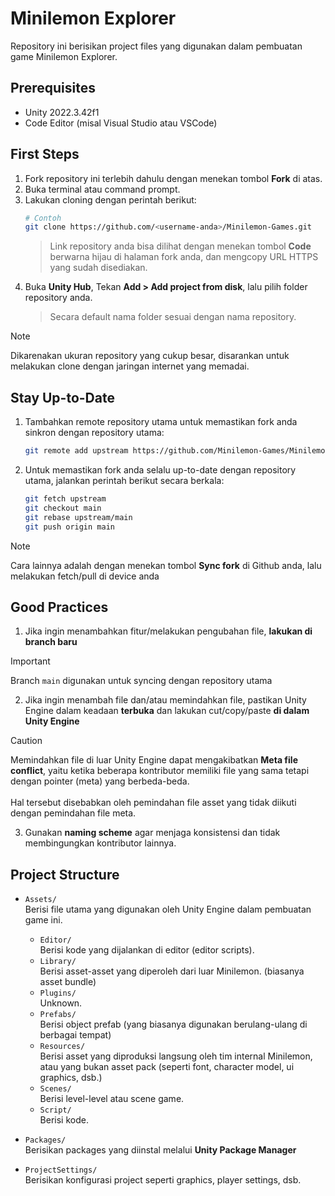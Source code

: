 # Minilemon Explorer
Repository ini berisikan project files yang digunakan dalam pembuatan game Minilemon Explorer.

## Prerequisites
- Unity 2022.3.42f1
- Code Editor (misal Visual Studio atau VSCode)

## First Steps
1. Fork repository ini terlebih dahulu dengan menekan tombol **Fork** di atas.
2. Buka terminal atau command prompt.
3. Lakukan cloning dengan perintah berikut:
    ```sh
    # Contoh
    git clone https://github.com/<username-anda>/Minilemon-Games.git
    ```
    > Link repository anda bisa dilihat dengan menekan tombol **Code** berwarna hijau di halaman fork anda, dan mengcopy URL HTTPS yang sudah disediakan.
4. Buka **Unity Hub**, Tekan **Add > Add project from disk**, lalu pilih folder repository anda.
    > Secara default nama folder sesuai dengan nama repository.
> [!NOTE]
> Dikarenakan ukuran repository yang cukup besar, disarankan untuk melakukan clone dengan jaringan internet yang memadai.

## Stay Up-to-Date
1. Tambahkan remote repository utama untuk memastikan fork anda sinkron dengan repository utama:
    ```sh
    git remote add upstream https://github.com/Minilemon-Games/Minilemon-Games.git
    ```
2. Untuk memastikan fork anda selalu up-to-date dengan repository utama, jalankan perintah berikut secara berkala:
    ```sh
    git fetch upstream
    git checkout main
    git rebase upstream/main
    git push origin main
    ```
> [!NOTE]
> Cara lainnya adalah dengan menekan tombol **Sync fork** di Github anda, lalu melakukan fetch/pull di device anda

## Good Practices
1. Jika ingin menambahkan fitur/melakukan pengubahan file, **lakukan di branch baru**
> [!IMPORTANT]
> Branch `main` digunakan untuk syncing dengan repository utama
2. Jika ingin menambah file dan/atau memindahkan file, pastikan Unity Engine dalam keadaan **terbuka** dan lakukan cut/copy/paste **di dalam Unity Engine**
> [!CAUTION]
> Memindahkan file di luar Unity Engine dapat mengakibatkan **Meta file conflict**, yaitu ketika beberapa kontributor memiliki file yang sama tetapi dengan pointer (meta) yang berbeda-beda.\
> \
> Hal tersebut disebabkan oleh pemindahan file asset yang tidak diikuti dengan pemindahan file meta.
3. Gunakan **naming scheme** agar menjaga konsistensi dan tidak membingungkan kontributor lainnya.

## Project Structure
- `Assets/`\
Berisi file utama yang digunakan oleh Unity Engine dalam pembuatan game ini.
    - `Editor/`\
    Berisi kode yang dijalankan di editor (editor scripts).
    - `Library/`\
    Berisi asset-asset yang diperoleh dari luar Minilemon. (biasanya asset bundle)
    - `Plugins/`\
    Unknown.
    - `Prefabs/`\
    Berisi object prefab (yang biasanya digunakan berulang-ulang di berbagai tempat)
    - `Resources/`\
    Berisi asset yang diproduksi langsung oleh tim internal Minilemon, atau yang bukan asset pack (seperti font, character model, ui graphics, dsb.)
    - `Scenes/`\
    Berisi level-level atau scene game.
    - `Script/`\
    Berisi kode.

- `Packages/`\
Berisikan packages yang diinstal melalui **Unity Package Manager**
- `ProjectSettings/`\
Berisikan konfigurasi project seperti graphics, player settings, dsb.